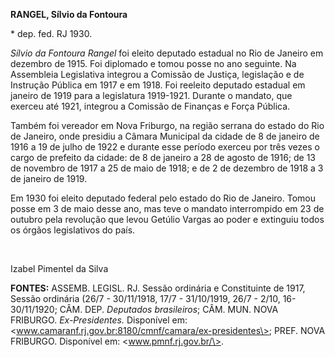 **RANGEL, Sílvio da Fontoura**

\* dep. fed. RJ 1930.

*Sílvio da Fontoura Rangel* foi eleito deputado estadual no Rio de
Janeiro em dezembro de 1915. Foi diplomado e tomou posse no ano
seguinte. Na Assembleia Legislativa integrou a Comissão de Justiça,
legislação e de Instrução Pública em 1917 e em 1918. Foi reeleito
deputado estadual em janeiro de 1919 para a legislatura 1919-1921.
Durante o mandato, que exerceu até 1921, integrou a Comissão de Finanças
e Força Pública.

Também foi vereador em Nova Friburgo, na região serrana do estado do Rio
de Janeiro, onde presidiu a Câmara Municipal da cidade de 8 de janeiro
de 1916 a 19 de julho de 1922 e durante esse período exerceu por três
vezes o cargo de prefeito da cidade: de 8 de janeiro a 28 de agosto de
1916; de 13 de novembro de 1917 a 25 de maio de 1918; e de 2 de dezembro
de 1918 a 3 de janeiro de 1919.

Em 1930 foi eleito deputado federal pelo estado do Rio de Janeiro. Tomou
posse em 3 de maio desse ano, mas teve o mandato interrompido em 23 de
outubro pela revolução que levou Getúlio Vargas ao poder e extinguiu
todos os órgãos legislativos do país.

 

Izabel Pimentel da Silva

**FONTES:** ASSEMB. LEGISL. RJ. Sessão ordinária e Constituinte de 1917,
Sessão ordinária (26/7 - 30/11/1918, 17/7 - 31/10/1919, 26/7 - 2/10,
16-30/11/1920; CÂM. DEP. *Deputados brasileiros*; CÂM. MUN. NOVA
FRIBURGO. *Ex-Presidentes.* Disponível em:
\<www.camaranf.rj.gov.br:8180/cmnf/camara/ex-presidentes\>; PREF. NOVA
FRIBURGO. Disponível em: \<www.pmnf.rj.gov.br/\>.

